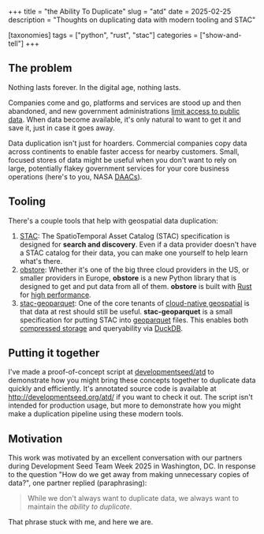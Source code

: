 +++
title = "the Ability To Duplicate"
slug = "atd"
date = 2025-02-25
description = "Thoughts on duplicating data with modern tooling and STAC"

[taxonomies]
tags = ["python", "rust", "stac"]
categories = ["show-and-tell"]
+++

## The problem

Nothing lasts forever.
In the digital age, nothing lasts.

Companies come and go, platforms and services are stood up and then abandoned, and new government administrations [limit access to public data](https://apnews.com/article/cdc-census-federal-data-trump-6a9ba7c01a42b72e2c0a119325ba3753).
When data become available, it's only natural to want to get it and save it, just in case it goes away.

Data duplication isn't just for hoarders.
Commercial companies copy data across continents to enable faster access for nearby customers.
Small, focused stores of data might be useful when you don't want to rely on large, potentially flakey government services for your core business operations (here's to you, NASA [DAACs](https://www.earthdata.nasa.gov/centers)).

## Tooling

There's a couple tools that help with geospatial data duplication:

1. [STAC](https://stacspec.org): The SpatioTemporal Asset Catalog (STAC) specification is designed for **search and discovery**.
   Even if a data provider doesn't have a STAC catalog for their data, you can make one yourself to help learn what's there.
2. [obstore](https://developmentseed.org/obstore): Whether it's one of the big three cloud providers in the US, or smaller providers in Europe, **obstore** is a new Python library that is designed to get and put data from all of them.
   **obstore** is built with [Rust](https://www.rust-lang.org/) for [high performance](https://github.com/geospatial-jeff/pyasyncio-benchmark/blob/2d8ee4df8c2d93463323394f09fd094ad0381122/test_results/cog_header_results.csv).
3. [stac-geoparquet](https://github.com/stac-utils/stac-geoparquet/blob/main/spec/stac-geoparquet-spec.md): One of the core tenants of [cloud-native geospatial](https://guide.cloudnativegeo.org) is that data at rest should still be useful.
   **stac-geoparquet** is a small specification for putting STAC into [geoparquet](https://geoparquet.org/) files.
   This enables both [compressed storage](https://www.gadom.ski/2025-02-05-PangeoShowcase/#/4) and queryability via [DuckDB](https://duckdb.org/).

## Putting it together

I've made a proof-of-concept script at [developmentseed/atd](https://github.com/developmentseed/atd) to demonstrate how you might bring these concepts together to duplicate data quickly and efficiently.
It's annotated source code is available at <http://developmentseed.org/atd/> if you want to check it out.
The script isn't intended for production usage, but more to demonstrate how you might make a duplication pipeline using these modern tools.

## Motivation

This work was motivated by an excellent conversation with our partners during Development Seed Team Week 2025 in Washington, DC.
In response to the question "How do we get away from making unnecessary copies of data?", one partner replied (paraphrasing):

> While we don't always want to duplicate data, we always want to maintain the _ability to duplicate_.

That phrase stuck with me, and here we are.
